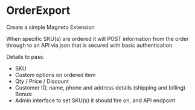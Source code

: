 # OrderExport

Create a simple Magneto Extension

When specific SKU(s) are ordered it will POST information from the order through to an API via json that is secured with basic authentication

Details to pass:
- SKU
- Custom options on ordered item
- Qty / Price / Discount
- Customer ID, name, phone and address details (shipping and billing)
Bonus: 
- Admin interface to set SKU(s) it should fire on, and API endpoint
